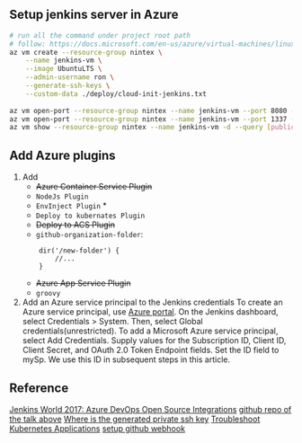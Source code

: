 
## Setup jenkins server in Azure
```bash
# run all the command under project root path
# follow: https://docs.microsoft.com/en-us/azure/virtual-machines/linux/tutorial-jenkins-github-docker-cicd
az vm create --resource-group nintex \
    --name jenkins-vm \
    --image UbuntuLTS \
    --admin-username ron \
    --generate-ssh-keys \
    --custom-data ./deploy/cloud-init-jenkins.txt
    
az vm open-port --resource-group nintex --name jenkins-vm --port 8080 --priority 1001
az vm open-port --resource-group nintex --name jenkins-vm --port 1337 --priority 1002
az vm show --resource-group nintex --name jenkins-vm -d --query [publicIps] --o tsv # return 52.250.122.107
```

## Add Azure plugins
1. Add 
	* ~~Azure Container Service Plugin~~ 
	* `NodeJs Plugin` 
	* `EnvInject Plugin` *
	* `Deploy to kubernates Plugin` 
	* ~~Deploy to ACS Plugin~~
	* `github-organization-folder`: 
	```
		dir('/new-folder') {
			//...
		}
	```
	* ~~Azure App Service Plugin~~
	* `groovy`
2. Add an Azure service principal to the Jenkins credentials
To create an Azure service principal, use [Azure portal](https://docs.microsoft.com/en-us/azure/azure-resource-manager/resource-group-create-service-principal-portal).
On the Jenkins dashboard, select Credentials > System. Then, select Global credentials(unrestricted).
To add a Microsoft Azure service principal, select Add Credentials. Supply values for the Subscription ID, Client ID, Client Secret, and OAuth 2.0 Token Endpoint fields. Set the ID field to mySp. We use this ID in subsequent steps in this article.



## Reference
[Jenkins World 2017: Azure DevOps Open Source Integrations](https://www.youtube.com/watch?v=buQNF1sekq8)
[github repo of the talk above](https://github.com/azure-devops/movie-db-java-on-azure)
[Where is the generated private ssh key](https://stackoverflow.com/questions/44395863/azure-kubernetes-private-key-location)
[Troubleshoot Kubernetes Applications](https://kubernetes.io/docs/tasks/debug-application-cluster/debug-application/)
[setup github webhook](https://medium.com/@marc_best/trigger-a-jenkins-build-from-a-github-push-b922468ef1ae)
